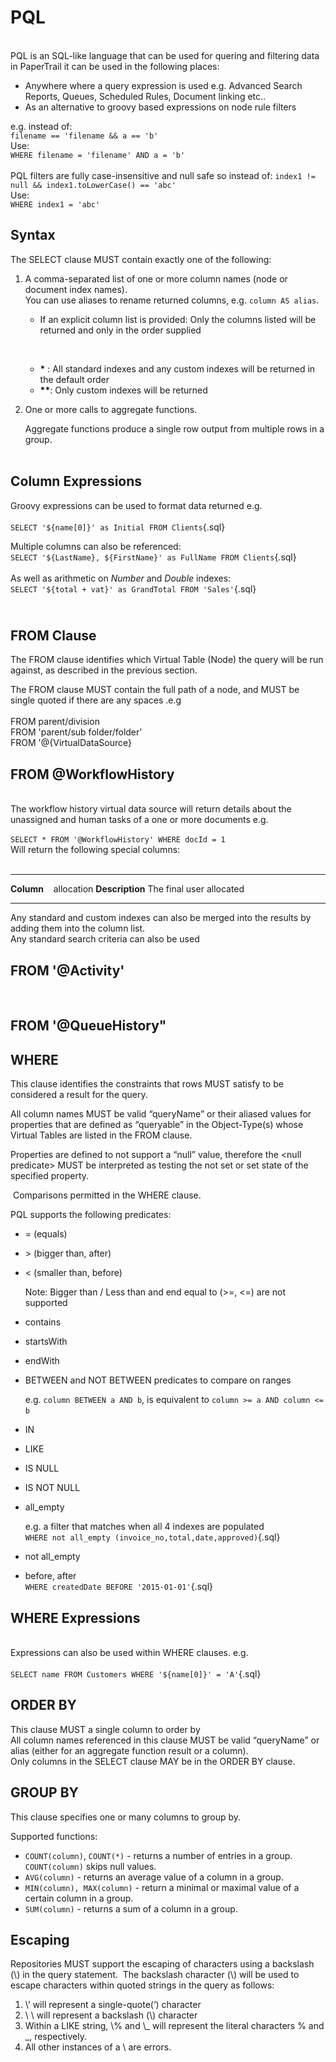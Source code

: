 PQL
===

\
 PQL is an SQL-like language that can be used for quering and filtering
data in PaperTrail it can be used in the following places:

-   Anywhere where a query expression is used e.g. Advanced Search
    Reports, Queues, Scheduled Rules, Document linking etc..
-   As an alternative to groovy based expressions on node rule filters

e.g. instead of:\
 `filename == 'filename && a == 'b'`\
 Use:\
 `WHERE filename = 'filename' AND a = 'b'`\
\
 PQL filters are fully case-insensitive and null safe so instead of:
`index1 != null && index1.toLowerCase() == 'abc'  `\
 Use:\
 `WHERE index1 = 'abc'`

Syntax
------

The SELECT clause MUST contain exactly one of the following:

1.  A comma-separated list of one or more column names (node or document
    index names).\
     You can use aliases to rename returned columns, e.g.
    `column AS alias`.
    -   If an explicit column list is provided: Only the columns listed
        will be returned and only in the order supplied

     
    -   **\*** : All standard indexes and any custom indexes will be
        returned in the default order
    -   **\*\***: Only custom indexes will be returned 

2.  One or more calls to aggregate functions.

    Aggregate functions produce a single row output from multiple rows
    in a group.\
      

Column Expressions
------------------

Groovy expressions can be used to format data returned e.g. \
\
 `SELECT '${name[0]}' as Initial FROM Clients`{.sql}

Multiple columns can also be referenced:\
 `SELECT '${LastName}, ${FirstName}' as FullName FROM Clients`{.sql} \
\
 As well as arithmetic on *Number* and *Double* indexes:\
 `SELECT '${total + vat}' as GrandTotal FROM 'Sales'`{.sql}

\
 FROM Clause
------------

The FROM clause identifies which Virtual Table (Node) the query will be
run against, as described in the previous section.

The FROM clause MUST contain the full path of a node, and MUST be single
quoted if there are any spaces .e.g\
\
 FROM parent/division\
 FROM 'parent/sub folder/folder'\
 FROM '@{VirtualDataSource}

FROM @WorkflowHistory
---------------------

\
 The workflow history virtual data source will return details about the
unassigned and human tasks of a one or more documents e.g. \
\
 `SELECT * FROM '@WorkflowHistory' WHERE docId = 1`\
 Will return the following special columns:\
  

  ------------------------------------ ------------------------------------
  **Column**                           allocation
  **Description**                      The final user allocated
  ------------------------------------ ------------------------------------

Any standard and custom indexes can also be merged into the results by
adding them into the column list.\
 Any standard search criteria can also be used

FROM '@Activity'
----------------

 

FROM '@QueueHistory"
--------------------

WHERE
-----

This clause identifies the constraints that rows MUST satisfy to be
considered a result for the query.

All column names MUST be valid “queryName” or their aliased values for
properties that are defined as “queryable” in the Object-Type(s) whose
Virtual Tables are listed in the FROM clause.

Properties are defined to not support a “null” value, therefore the
\<null predicate\> MUST be interpreted as testing the not set or set
state of the specified property.

 Comparisons permitted in the WHERE clause.

PQL supports the following predicates:

-   = (equals)
-   \> (bigger than, after)
-   \< (smaller than, before)

    Note: Bigger than / Less than and end equal to (\>=, \<=) are not
    supported

-   contains
-   startsWith
-   endWith
-   BETWEEN and NOT BETWEEN predicates to compare on ranges

    e.g. `column BETWEEN a AND b`, is equivalent to
    `column >= a AND column <= b` 

-   IN
-   LIKE 
-   IS NULL
-   IS NOT NULL
-   all\_empty

    e.g. a filter that matches when all 4 indexes are populated\
     `WHERE not all_empty (invoice_no,total,date,approved)`{.sql}

-   not all\_empty
-   before, after\
     `WHERE createdDate BEFORE '2015-01-01'`{.sql}

WHERE Expressions
-----------------

\
 Expressions can also be used within WHERE clauses. e.g.\
\
 `SELECT name FROM Customers WHERE '${name[0]}' = 'A'`{.sql}

ORDER BY
--------

This clause MUST a single column to order by\
 All column names referenced in this clause MUST be valid “queryName” or
alias (either for an aggregate function result or a column).\
 Only columns in the SELECT clause MAY be in the ORDER BY clause.

GROUP BY
--------

This clause specifies one or many columns to group by.

Supported functions:

-   `COUNT(column)`, `COUNT(*)` - returns a number of entries in a
    group. `COUNT(column)` skips null values.
-   `AVG(column)` - returns an average value of a column in a group.
-   `MIN(column), MAX(column)` - return a minimal or maximal value of a
    certain column in a group.
-   `SUM(column)` - returns a sum of a column in a group.

Escaping
--------

Repositories MUST support the escaping of characters using a backslash
(\\) in the query statement.  The backslash character (\\) will be used
to escape characters within quoted strings in the query as follows:

1.  \\’ will represent a single-quote(‘) character
2.  \\ \\ will represent a backslash (\\) character
3.  Within a LIKE string, \\% and \\\_ will represent the literal
    characters % and \_, respectively.
4.  All other instances of a \\ are errors.

